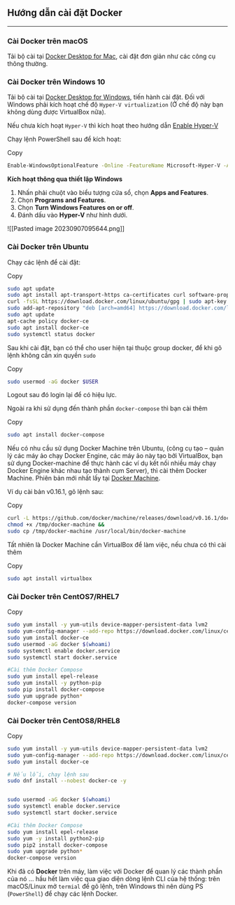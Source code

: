 ## Hướng dẫn cài đặt Docker
---
### Cài Docker trên macOS

Tải bộ cài tại [Docker Desktop for Mac](https://hub.docker.com/editions/community/docker-ce-desktop-mac), cài đặt đơn giản như các công cụ thông thường.

### Cài Docker trên Windows 10

Tải bộ cài tại [Docker Desktop for Windows](https://hub.docker.com/editions/community/docker-ce-desktop-windows), tiến hành cài đặt. Đối với Windows phải kích hoạt chế độ `Hyper-V virtualization` (Ở chế độ này bạn không dùng được VirtualBox nữa).

Nếu chưa kích hoạt `Hyper-V` thì kích hoạt theo hướng dẫn [Enable Hyper-V](https://docs.microsoft.com/en-us/virtualization/hyper-v-on-windows/quick-start/enable-hyper-v#enable-hyper-v-using-powershell)

Chạy lệnh PowerShell sau để kích hoạt:

Copy

```bash
Enable-WindowsOptionalFeature -Online -FeatureName Microsoft-Hyper-V -All
```

**Kích hoạt thông qua thiết lập Windows**

1. Nhấn phải chuột vào biểu tượng cửa sổ, chọn **Apps and Features**.
2. Chọn **Programs and Features**.
3. Chọn **Turn Windows Features on or off**.
4. Đánh dấu vào **Hyper-V** như hình dưới.

![[Pasted image 20230907095644.png]]

### Cài Docker trên Ubuntu

Chạy các lệnh để cài đặt:

Copy

```bash
sudo apt update
sudo apt install apt-transport-https ca-certificates curl software-properties-common
curl -fsSL https://download.docker.com/linux/ubuntu/gpg | sudo apt-key add -
sudo add-apt-repository "deb [arch=amd64] https://download.docker.com/linux/ubuntu bionic stable"
sudo apt update
apt-cache policy docker-ce
sudo apt install docker-ce
sudo systemctl status docker
```

Sau khi cài đặt, bạn có thể cho user hiện tại thuộc group docker, để khi gõ lệnh không cần xin quyền `sudo`

Copy

```bash
sudo usermod -aG docker $USER
```

Logout sau đó login lại để có hiệu lực.

Ngoài ra khi sử dụng đến thành phần `docker-compose` thì bạn cài thêm

Copy

```bash
sudo apt install docker-compose
```

Nếu có nhu cầu sử dụng Docker Machine trên Ubuntu, (công cụ tạo – quản lý các máy ảo chạy Docker Engine, các máy ảo này tạo bởi VirtualBox, bạn sử dụng Docker-machine để thực hành các ví dụ kết nối nhiều máy chạy Docker Engine khác nhau tạo thành cụm Server), thì cài thêm Docker Machine. Phiên bản mới nhất lấy tại [Docker Machine](https://github.com/docker/machine/releases).

Ví dụ cài bản v0.16.1, gõ lệnh sau:

Copy

```bash
curl -L https://github.com/docker/machine/releases/download/v0.16.1/docker-machine-`uname -s`-`uname -m` >/tmp/docker-machine &&
chmod +x /tmp/docker-machine &&
sudo cp /tmp/docker-machine /usr/local/bin/docker-machine
```

Tất nhiên là Docker Machine cần VirtualBox để làm việc, nếu chưa có thì cài thêm

Copy

```bash
sudo apt install virtualbox
```

### Cài Docker trên CentOS7/RHEL7

Copy

```bash
sudo yum install -y yum-utils device-mapper-persistent-data lvm2
sudo yum-config-manager --add-repo https://download.docker.com/linux/centos/docker-ce.repo
sudo yum install docker-ce
sudo usermod -aG docker $(whoami)
sudo systemctl enable docker.service
sudo systemctl start docker.service

#Cài thêm Docker Compose
sudo yum install epel-release
sudo yum install -y python-pip
sudo pip install docker-compose
sudo yum upgrade python*
docker-compose version
```

### Cài Docker trên CentOS8/RHEL8

Copy

```bash
sudo yum install -y yum-utils device-mapper-persistent-data lvm2
sudo yum-config-manager --add-repo https://download.docker.com/linux/centos/docker-ce.repo
sudo yum install docker-ce

# Nếu lỗi, chạy lệnh sau
sudo dnf install --nobest docker-ce -y


sudo usermod -aG docker $(whoami)
sudo systemctl enable docker.service
sudo systemctl start docker.service

#Cài thêm Docker Compose
sudo yum install epel-release
sudo yum -y install python2-pip
sudo pip2 install docker-compose
sudo yum upgrade python*
docker-compose version
```

Khi đã có **Docker** trên máy, làm việc với Docker để quan lý các thành phần của nó … hầu hết làm việc qua giao diện dòng lệnh CLI của hệ thống: trên macOS/Linux mở `termial` để gõ lệnh, trên Windows thì nên dùng PS (`PowerShell`) để chạy các lệnh Docker.
